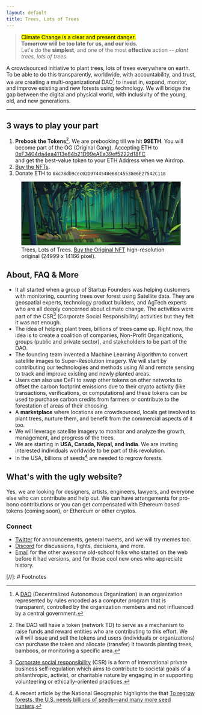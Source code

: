 ```yaml
---
layout: default
title: Trees, Lots of Trees
---
```


> <mark>Climate Change is a clear and present danger.</mark>\
> __Tomorrow will be too late for us, and our kids.__\
> Let's do the __simplest__, and one of the most __effective__ action -- _plant trees, lots of trees._

A crowdsourced initiative to plant trees, lots of trees everywhere on earth. To be able to do this transparently, worldwide, with accountability, and trust, we are creating a multi-organizational DAO[^DAO] to invest in, expand, monitor, and improve existing and new forests using technology. We will bridge the gap between the digital and physical world, with inclusivity of the young, old, and new generations.

---

## 3 ways to play your part

1. __Prebook the Tokens__[^token]. We are prebooking till we hit __99ETH__. You will become part of the OG (Original Gang). Accepting ETH to\
<a href="https://etherscan.io/address/0xf3404da4ea4113e84b21d99eaea39ef5222d18fc" title="History on Etherscan">0xF3404da4ea4113e84b21D99eAEa39ef5222d18FC</a>\
and get the best-value token to your ETH Address when we Airdrop.
2. <a href="https://opensea.io/collection/treeslotsoftrees" title="Buy the NFTs">Buy the NFTs</a>.
3. Donate ETH to `0xc78db9cec02D9744540e68c45538e6E27542C118`

<figure class="content-large">
  <a href=""><img src="/static/img/trees-cover-1-bamboo-forest.webp" alt="Trees, Lots of Trees" loading="lazy"></a>
  <figcaption>
    Trees, Lots of Trees. <a href="https://opensea.io/assets/matic/0x2953399124f0cbb46d2cbacd8a89cf0599974963/2443293702777852481794981172318749217968644110931189357707000736853929230378/">Buy the Original NFT</a> high-resolution original (24999 x 14166 pixel).
  </figcaption>
</figure>

## About, FAQ & More

- It all started when a group of Startup Founders was helping customers with monitoring, counting trees over forest using Satellite data. They are geospatial experts, technology product builders, and AgTech experts who are all deeply concerned about climate change. The activities were part of the CSR[^CSR] (Corporate Social Responsibility) activities but they felt it was not enough.
- The idea of helping plant trees, billions of trees came up. Right now, the idea is to create a coalition of companies, Non-Profit Organizations, groups (public and private sector), and stakeholders to be part of the DAO.
- The founding team invented a Machine Learning Algorithm to convert satellite images to Super-Resolution imagery. We will start by contributing our technologies and methods using AI and remote sensing to track and improve existing and newly planted areas.
- Users can also use DeFi to swap other tokens on other networks to offset the carbon footprint emissions due to their crypto activity (like transactions, verifications, or computations) and these tokens can be used to purchase carbon credits from farmers or contribute to the forestation of areas of their choosing.
- A __marketplace__ where locations are crowdsourced, locals get involved to plant trees, nurture them, and benefit from the commercial aspects of it too.
- We will leverage satellite imagery to monitor and analyze the growth, management, and progress of the trees.
- We are starting in __USA, Canada, Nepal, and India__. We are inviting interested individuals worldwide to be part of this revolution.
- In the USA, billions of seeds[^regrowforest] are needed to regrow forests.

## What's with the ugly website?

Yes, we are looking for designers, artists, engineers, lawyers, and everyone else who can contribute and help out. We can have arrangements for pro-bono contributions or you can get compensated with Ethereum based tokens (coming soon), or Ethereum or other cryptos.

### Connect

- [Twitter](https://twitter.com/TreesMoreTrees) for announcements, general tweets, and we will try memes too.
- [Discord](https://discord.gg/BEmRQ3zp) for discussions, fights, decisions, and more.
- [Email](mailto:hi@treeslotsoftrees.org) for the other awesome old-school folks who started on the web before it had versions, and for those cool new ones who appreciate history.

[//]: # Footnotes

[^DAO]: A [DAO](https://en.wikipedia.org/wiki/Decentralized_autonomous_organization) (Decentralized Autonomous Organization) is an organization represented by rules encoded as a computer program that is transparent, controlled by the organization members and not influenced by a central government.

[^ETH]: [Ethereum](https://ethereum.org/) is the community-run technology powering the cryptocurrency ether (ETH) and thousands of decentralized applications.

[^NFT]: An [NFT](https://en.wikipedia.org/wiki/Non-fungible_token) (non-fungible token) is a unique and non-interchangeable unit of data stored on a digital ledger (blockchain). NFTs can be associated with reproducible digital files such as photos, videos, and audio.

[^CSR]: [Corporate social responsibility](https://en.wikipedia.org/wiki/Corporate_social_responsibility) (CSR) is a form of international private business self-regulation which aims to contribute to societal goals of a philanthropic, activist, or charitable nature by engaging in or supporting volunteering or ethically-oriented practices.

[^token]: The DAO will have a token (network TD) to serve as a mechanism to raise funds and reward entities who are contributing to this effort. We will will issue and sell the tokens and users (individuals or organizations) can purchase the token and allocate (transfer) it towards planting trees, bamboos, or monitoring a specific area.

[^regrowforest]: A recent article by the National Geographic highlights the that [To regrow forests, the U.S. needs billions of seeds—and many more seed hunters](https://www.nationalgeographic.com/environment/article/to-regrow-forests-us-needs-billions-of-seeds-many-more-seed-hunters).
